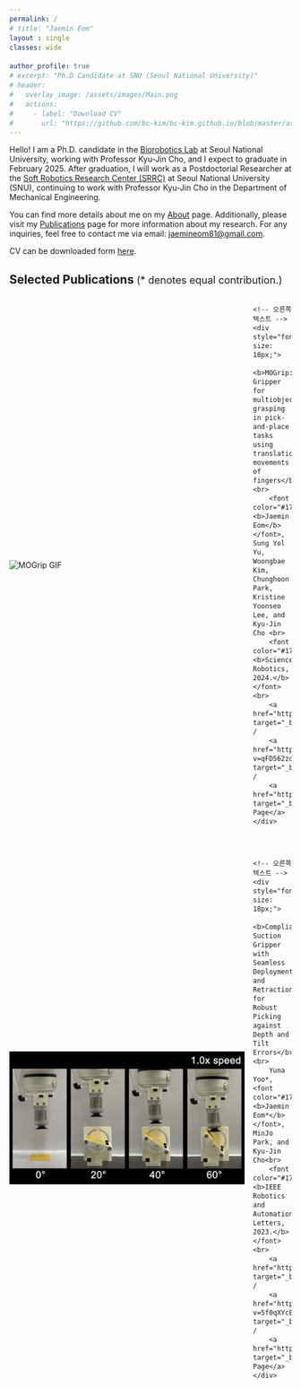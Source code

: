 ```yaml
---
permalink: /
# title: "Jaemin Eom"
layout : single
classes: wide

author_profile: true
# excerpt: "Ph.D Candidate at SNU (Seoul National University)"
# header:
#   overlay_image: /assets/images/Main.png
#   actions:
#     - label: "Download CV"
#       url: "https://github.com/bc-kim/bc-kim.github.io/blob/master/assets/CV/ByungchulKim-CV.pdf"
---
```



Hello! I am a Ph.D. candidate in the [Biorobotics Lab][BRL_link] at Seoul National University, working with Professor Kyu-Jin Cho, and I expect to graduate in February 2025. After graduation, I will work as a Postdoctorial Researcher at the [Soft Robotics Research Center (SRRC)][SRRC_link] at Seoul National University (SNU), continuing to work with Professor Kyu-Jin Cho in the Department of Mechanical Engineering.

You can find more details about me on my [About][About_link] page. Additionally, please visit my [Publications][Publication_link] page for more information about my research. For any inquiries, feel free to contact me via email: [jaemineom81@gmail.com][Email].

CV can be downloaded form [here][cv_link].

[BRL_link]: https://www.biorobotics.snu.ac.kr/
[SRRC_link]: https://www.srrc.snu.ac.kr
[About_link]: /about/
[Publication_link]: /publications/
[Email]: mailto:jaemineom81@gmail.com
[cv_link]: https://github.com/JaeminEom/JaeminEom.github.io/blob/main/assets/CV/Jaemin_Eom_CV.pdf


## Selected Publications <span style="font-size:18px; font-weight:normal">(* denotes equal contribution.)</span>

<div style="display: flex; align-items: center; margin-bottom: 30px;">
    <!-- 왼쪽 GIF -->
    <div style="flex: 0 0 420px; margin-right: 15px;">
        <img src="assets/Home/MOGrip_Teaser.gif" alt="MOGrip GIF" style="width: 100%;">
    </div>

    <!-- 오른쪽 텍스트 -->
    <div style="font-size: 18px;">
        <b>MOGrip: Gripper for multiobject grasping in pick-and-place tasks using translational movements of fingers</b><br>
        <font color="#17594A"><b>Jaemin Eom</b></font>, Sung Yol Yu, Woongbae Kim, Chunghoon Park, Kristine Yoonseo Lee, and Kyu-Jin Cho <br>
        <font color="#17594A"><b>Science Robotics, 2024.</b></font><br> 
        <a href="https://www.science.org/doi/10.1126/scirobotics.ado3939" target="_blank">Paper</a> / 
        <a href="https://www.youtube.com/watch?v=qFD562zo4Vk" target="_blank">Video</a> / 
        <a href="https://jaemineom.github.io/Project_MOGrip/" target="_blank">Project Page</a>
    </div>
</div>

<div style="display: flex; align-items: center; margin-bottom: 30px;">
    <!-- 왼쪽 GIF -->
    <div style="flex: 0 0 420px; margin-right: 15px;">
        <img src="assets/Home/Chameleon_Teaser.gif" alt="Chaemelon Gripper GIF" style="width: 100%;">
    </div>

    <!-- 오른쪽 텍스트 -->
    <div style="font-size: 18px;">
        <b>Compliant Suction Gripper with Seamless Deployment and Retraction for Robust Picking against Depth and Tilt Errors</b><br>
        Yuna Yoo*, <font color="#17594A"><b>Jaemin Eom*</b></font>, MinJo Park, and Kyu-Jin Cho<br>
        <font color="#17594A"><b>IEEE Robotics and Automation Letters, 2023.</b></font><br> 
        <a href="https://ieeexplore.ieee.org/document/10024348" target="_blank">Paper</a> / 
        <a href="https://www.youtube.com/watch?v=5f0qXYcE3nw" target="_blank">Video</a> / 
        <a href="https://jaemineom.github.io/Project_Chameleon/" target="_blank">Project Page</a>
    </div>
</div>

[MOGrip Paper]: https://www.science.org/doi/10.1126/scirobotics.ado3939
[MOGrip Video]: https://www.youtube.com/watch?v=qFD562zo4Vk
[MOGrip Project Page]: https://jaemineom.github.io/Project_MOGrip/

[Chameleon Paper]: https://ieeexplore.ieee.org/document/10024348
[Chameleon Video]: https://www.youtube.com/watch?v=5f0qXYcE3nw
[Chameleon Project Page]: https://jaemineom.github.io/Project_Chameleon/

<!-- Hello! I am a Postdoctoral Researcher at the [MIT CSAIL][Lab_MIT_Link] working with Professor Daniela Rus, since Jan 2023. My current work at CSAIL is centered on the development of tendon-driven soft robots utilizing computational co-design framework. Before joining MIT, I was a Postdoctoral Researcher at [Soft Robotic Research Center (SRRC)][Lab_link] in Seoul National University (SNU), working with Professor Kyu-jin Cho (Department of Mechanical engineering, SNU). 

I believe the true allure of engineering is its ability to leverage technology to improve human lives. With this belief as my driving force, I am dedicated to developing assistive soft robots that can be used in the real world beyond the laboratory with my expertise that lies in three key areas: 1) under-actuation mechanisms, 2) tendon transmission, and 3) the design of soft robots. 

As a robot hardware designer, my primary focus revolves around answering the question: "What constitutes a good design for soft robot?" To address this question, I am currently directing my efforts towards developing: 1) a hybrid rigid-soft robot design approach, 2) a design framework that balances usability and functionality while minimizing the number of actuators required, and 3) a computational co-design approach.

I recognize that the successful development of practical assistive robots necessitates the convergence of multidisciplinary knowledge. Therefore, I am eagerly looking forward to collaborating with researchers from diverse fields to bring about these advancements.

You can check my detail informations on my [about][about_link] page; you can also find my bio [here][bio]. Further, please look for my [research][Research_link] page and [publication][publication_link] page for details of my research. For any inquires, you can reach me via email: [bckim@mit.edu][email].

CV can be downloaded from [here][cv_link]. 

[Lab_MIT_Link]: https://csail.mit.edu
[SRRC_link]: https://www.srrc.snu.ac.kr
[Research_link]: /research/
[publication_link]: /publications/
[Lab_link]: https://www.srrc.snu.ac.kr/
[about_link]: /about/
[cv_link]: https://github.com/bc-kim/bc-kim.github.io/blob/master/assets/CV/ByungchulKim-CV.pdf
[email]: mailto:bckim@mit.edu
[bio]: https://bc-kim.github.io/about/#bio -->
